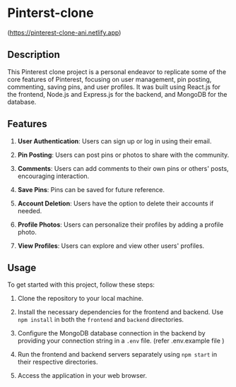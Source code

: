 # Pinterst-clone
(https://pinterest-clone-ani.netlify.app)  

## Description
This Pinterest clone project is a personal endeavor to replicate some of the core features of Pinterest, focusing on user management, pin posting, commenting, saving pins, and user profiles. It was built using React.js for the frontend, Node.js and Express.js for the backend, and MongoDB for the database.

## Features
1. **User Authentication**: Users can sign up or log in using their email.

2. **Pin Posting**: Users can post pins or photos to share with the community.

3. **Comments**: Users can add comments to their own pins or others' posts, encouraging interaction.

4. **Save Pins**: Pins can be saved for future reference.

5. **Account Deletion**: Users have the option to delete their accounts if needed.

6. **Profile Photos**: Users can personalize their profiles by adding a profile photo.

7. **View Profiles**: Users can explore and view other users' profiles.

## Usage
To get started with this project, follow these steps:

1. Clone the repository to your local machine.

2. Install the necessary dependencies for the frontend and backend. Use `npm install` in both the `frontend` and `backend` directories.

3. Configure the MongoDB database connection in the backend by providing your connection string in a `.env` file. (refer .env.example file )

5. Run the frontend and backend servers separately using `npm start` in their respective directories.

6. Access the application in your web browser.


